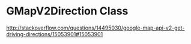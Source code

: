 # GMapV2Direction Class #

http://stackoverflow.com/questions/14495030/google-map-api-v2-get-driving-directions/15053901#15053901